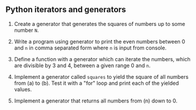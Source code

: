 ## Python iterators and generators

1. Create a generator that generates the squares of numbers up to some number `N`.

2. Write a program using generator to print the even numbers between 0 and `n` in comma separated form where `n` is input from console.

3. Define a function with a generator which can iterate the numbers, which are divisible by 3 and 4, between a given range 0 and `n`.

4. Implement a generator called `squares` to yield the square of all numbers from (a) to (b). Test it with a "for" loop and print each of the yielded values.
 
5. Implement a generator that returns all numbers from (n) down to 0.
 



 